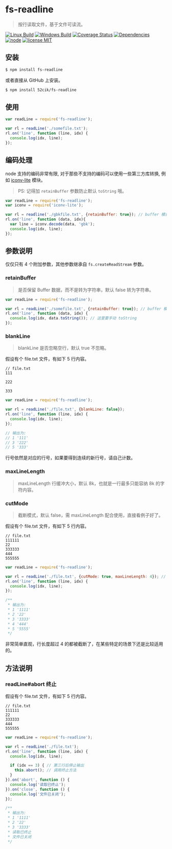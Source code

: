 # fs-readline

> 按行读取文件，基于文件可读流。

  [![Linux Build][travis-image]][travis-url]
  [![Windows Build][appveyor-image]][appveyor-url]
  [![Coverage Status][coveralls-image]][coveralls-url]
  [![Dependencies][dependencies-image]][dependencies-url]
  [![node][node-image]][node-url]
  [![license MIT][license-image]][license-url]


## 安装

``` sh
$ npm install fs-readline
```

或者直接从 GitHub 上安装。

``` sh
$ npm install 52cik/fs-readline
```


## 使用

``` js
var readLine = require('fs-readline');

var rl = readLine('./somefile.txt');
rl.on('line', function (line, idx) {
  console.log(idx, line);
});
```


## 编码处理

node 支持的编码非常有限, 对于那些不支持的编码可以使用一些第三方库转换, 例如 [iconv-lite][iconv-lite] 模块。

> PS: 记得加 `retainBuffer` 参数防止默认 `toString` 哦。

``` js
var readLine = require('fs-readline');
var iconv = require('iconv-lite');

var rl = readline('./gbkfile.txt', {retainBuffer: true}); // buffer 模式
rl.on('line', function (data, idx){
  var line = iconv.decode(data, 'gbk');
  console.log(idx, line);
});
```


## 参数说明

仅仅只有 4 个附加参数，其他参数继承自 `fs.createReadStream` 参数。


### retainBuffer

> 是否保留 Buffer 数据，而不是转为字符串，默认 false 转为字符串。

``` js
var readLine = require('fs-readline');

var rl = readLine('./somefile.txt', {retainBuffer: true}); // buffer 模式
rl.on('line', function (data, idx) {
  console.log(idx, data.toString()); // 这里要手动 toString
});
```


### blankLine

> blankLine 是否忽略空行，默认 true 不忽略。

假设有个 file.txt 文件，有如下 5 行内容。

```
// file.txt
111

222

333
```

``` js
var readLine = require('fs-readline');

var rl = readLine('./file.txt', {blankLine: false});
rl.on('line', function (line, idx) {
  console.log(idx, line);
});

// 输出为:
// 1 '111'
// 3 '222'
// 5 '333'
```

行号依然是对应的行号，如果要得到连续的新行号，请自己计数。


### maxLineLength

> maxLineLength 行缓冲大小，默认 8k，也就是一行最多只能容纳 8k 的字符内容。


### cutMode

> 截断模式，默认 false，需 maxLineLength 配合使用，直接看例子好了。

假设有个 file.txt 文件，有如下 5 行内容。

```
// file.txt
111111
22
333333
444
555555
```

``` js
var readLine = require('fs-readline');

var rl = readLine('./file.txt', {cutMode: true, maxLineLength: 4}); // 截断模式，一行最多容纳 4 个字符
rl.on('line', function (line, idx) {
  console.log(idx, line);
});

/**
 * 输出为:
 * 1 '1111'
 * 2 '22'
 * 3 '3333'
 * 4 '444'
 * 5 '5555'
 */
```

非常简单直观，行长度超过 4 的都被截断了，在某些特定的场景下还是比较适用的。


## 方法说明

### readLine#abort 终止

假设有个 file.txt 文件，有如下 5 行内容。

```
// file.txt
111111
22
333333
444
555555
```

``` js
var readLine = require('fs-readline');

var rl = readLine('./file.txt');
rl.on('line', function (line, idx) {
  console.log(idx, line);

  if (idx == 3) { // 第三行后停止输出
    this.abort(); // 调用终止方法
  }
}).on('abort', function () {
  console.log('读取已终止');
}).on('close', function () {
  console.log('文件已关闭');
});

/**
 * 输出为:
 * 1 '1111'
 * 2 '22'
 * 3 '3333'
 * 读取已终止
 * 文件已关闭
 */
```


[iconv-lite]: https://github.com/ashtuchkin/iconv-lite

[travis-url]: https://travis-ci.org/52cik/fs-readline
[travis-image]: https://img.shields.io/travis/52cik/fs-readline/master.svg?label=linux

[appveyor-url]: https://ci.appveyor.com/project/52cik/fs-readline
[appveyor-image]: https://img.shields.io/appveyor/ci/52cik/fs-readline/master.svg?label=windows

[coveralls-url]: https://coveralls.io/github/52cik/fs-readline?branch=master
[coveralls-image]: https://coveralls.io/repos/52cik/fs-readline/badge.svg?branch=master&service=github

[license-url]: https://opensource.org/licenses/MIT
[license-image]: https://img.shields.io/badge/license-MIT-blue.svg

[dependencies-url]: https://david-dm.org/52cik/fs-readline
[dependencies-image]: https://img.shields.io/david/52cik/fs-readline.svg?style=flat

[node-url]: https://nodejs.org
[node-image]: https://img.shields.io/badge/node-%3E%3D%200.10.0-brightgreen.svg
